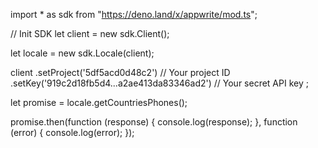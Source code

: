 import * as sdk from "https://deno.land/x/appwrite/mod.ts";

// Init SDK
let client = new sdk.Client();

let locale = new sdk.Locale(client);

client
    .setProject('5df5acd0d48c2') // Your project ID
    .setKey('919c2d18fb5d4...a2ae413da83346ad2') // Your secret API key
;

let promise = locale.getCountriesPhones();

promise.then(function (response) {
    console.log(response);
}, function (error) {
    console.log(error);
});